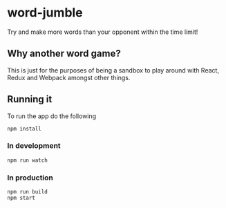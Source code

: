 # word-jumble
Try and make more words than your opponent within the time limit!

## Why another word game?
This is just for the purposes of being a sandbox to play around with React, Redux and Webpack amongst other things. 

## Running it
To run the app do the following
```
npm install
```

### In development
```
npm run watch
```

### In production
```
npm run build
npm start
```
